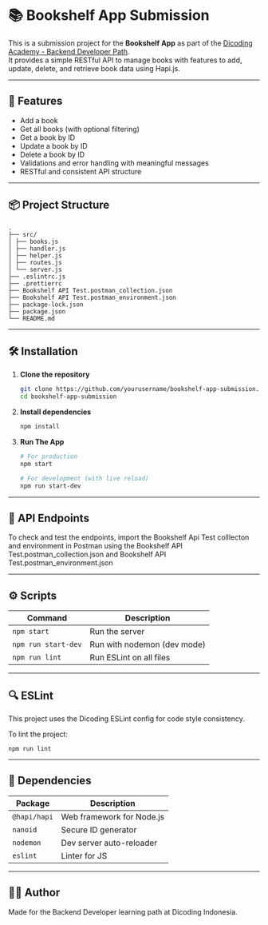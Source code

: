 # 📚 Bookshelf App Submission

This is a submission project for the **Bookshelf App** as part of the [Dicoding Academy - Backend Developer Path](https://www.dicoding.com/academies).  
It provides a simple RESTful API to manage books with features to add, update, delete, and retrieve book data using Hapi.js.

---

## 🚀 Features

- Add a book
- Get all books (with optional filtering)
- Get a book by ID
- Update a book by ID
- Delete a book by ID
- Validations and error handling with meaningful messages
- RESTful and consistent API structure

---

## 📦 Project Structure

```
.
├── src/
│ ├── books.js
│ ├── handler.js
│ ├── helper.js
│ ├── routes.js
│ └── server.js
├── .eslintrc.js
├── .prettierrc
├── Bookshelf API Test.postman_collection.json
├── Bookshelf API Test.postman_environment.json
├── package-lock.json
├── package.json
└── README.md
```

---

## 🛠️ Installation

1. **Clone the repository**

   ```bash
   git clone https://github.com/yourusername/bookshelf-app-submission.git
   cd bookshelf-app-submission
   ```

2. **Install dependencies**

   ```bash
   npm install

   ```

3. **Run The App**

   ```bash
   # For production
   npm start

   # For development (with live reload)
   npm run start-dev
   ```

---

## 🧪 API Endpoints

To check and test the endpoints, import the Bookshelf Api Test colllecton and environment in Postman using the Bookshelf API Test.postman_collection.json and Bookshelf API Test.postman_environment.json

---

## ⚙️ Scripts

| Command             | Description                 |
| ------------------- | --------------------------- |
| `npm start`         | Run the server              |
| `npm run start-dev` | Run with nodemon (dev mode) |
| `npm run lint`      | Run ESLint on all files     |

---

## 🔍 ESLint

This project uses the Dicoding ESLint config for code style consistency.

To lint the project:

    npm run lint

---

## 📎 Dependencies

| Package      | Description               |
| ------------ | ------------------------- |
| `@hapi/hapi` | Web framework for Node.js |
| `nanoid`     | Secure ID generator       |
| `nodemon`    | Dev server auto-reloader  |
| `eslint`     | Linter for JS             |

---

## 👨‍💻 Author

Made for the Backend Developer learning path at Dicoding Indonesia.
